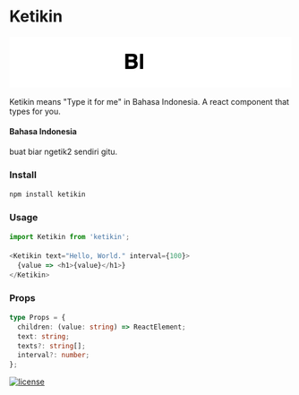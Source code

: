 # Ketikin

![](demo.gif)

Ketikin means "Type it for me" in Bahasa Indonesia.
A react component that types for you.

#### Bahasa Indonesia
buat biar ngetik2 sendiri gitu.

### Install

```bash
npm install ketikin
```

### Usage

```javascript
import Ketikin from 'ketikin';

<Ketikin text="Hello, World." interval={100}>
  {value => <h1>{value}</h1>}
</Ketikin>
```

### Props

```typescript
type Props = {
  children: (value: string) => ReactElement;
  text: string;
  texts?: string[];
  interval?: number;
};
```

[![license](https://img.shields.io/github/license/DAVFoundation/captain-n3m0.svg?style=flat-square)](LICENSE)
